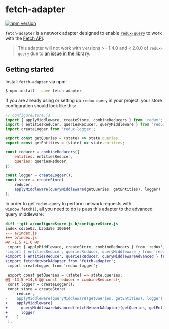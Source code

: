 # fetch-adapter

[![npm version](https://img.shields.io/npm/v/fetch-adapter.svg)](https://www.npmjs.com/package/fetch-adapter)

`fetch-adapter` is a network adapter designed to enable [`redux-query`](https://github.com/amplitude/redux-query) to work with the [Fetch API](https://developer.mozilla.org/en/docs/Web/API/Fetch_API).

> This adapter will not work with versions >= 1.4.0 and < 2.0.0 of `redux-query` due to [an issue in the library](https://github.com/amplitude/redux-query/issues/68).

## Getting started

Install `fetch-adapter` via npm:

```sh
$ npm install --save fetch-adapter
```

If you are already using or setting up `redux-query` in your project, your store configuration should look like this:

```js
// configureStore.js
import { applyMiddleware, createStore, combineReducers } from 'redux';
import { entitiesReducer, queriesReducer, queryMiddleware } from 'redux-query';
import createLogger from 'redux-logger';

export const getQueries = (state) => state.queries;
export const getEntities = (state) => state.entities;

const reducer = combineReducers({
    entities: entitiesReducer,
    queries: queriesReducer,
});

const logger = createLogger();
const store = createStore(
    reducer,
    applyMiddleware(queryMiddleware(getQueries, getEntities), logger)
);
```

In order to get `redux-query` to perform network requests with `window.fetch()`, all you need to do is pass this adapter to the advanced query middleware:

```diff
diff --git a/configureStore.js b/configureStore.js
index cd5be03..b3bda95 100644
--- a/index.js
+++ b/index.js
@@ -1,5 +1,6 @@
 import { applyMiddleware, createStore, combineReducers } from 'redux';
-import { entitiesReducer, queriesReducer, queryMiddleware } from 'redux-query';
+import { entitiesReducer, queriesReducer, queryMiddlewareAdvanced } from 'redux-query';
+import fetchNetworkAdapter from 'fetch-adapter';
 import createLogger from 'redux-logger';

 export const getQueries = (state) => state.queries;
@@ -13,5 +14,8 @@ const reducer = combineReducers({
 const logger = createLogger();
 const store = createStore(
     reducer,
-    applyMiddleware(queryMiddleware(getQueries, getEntities), logger)
+    applyMiddleware(
+      queryMiddlewareAdvanced(fetchNetworkAdapter)(getQueries, getEntities),
+      logger
+    )
 );
```
